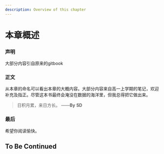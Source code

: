 ```yaml
---
description: Overview of this chapter
---
```


# 本章概述

### 声明

大部分内容引自原来的gitbook

### 正文

从本章的命名可以看出本章的大概内容。大部分内容来自高一上学期的笔记，欢迎补充及指正。尽管这本书最终会淹没在数据的海洋里，但我总得把它做出来。

> 日积月累，来日方长。                                                              ——**By** **SD**

### 最后

希望你阅读愉快。

## To Be Continued



